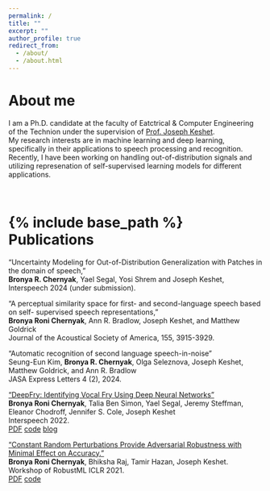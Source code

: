 ```yaml
---
permalink: /
title: ""
excerpt: ""
author_profile: true
redirect_from: 
  - /about/
  - /about.html
---
```

About me
===
 I am a Ph.D. candidate at the faculty of Eatctrical & Computer Engineering of the Technion under the supervision of [Prof. Joseph Keshet](https://u.cs.biu.ac.il/~jkeshet/).\
  My research interests are in machine learning and deep learning, specifically in their applications to speech processing and recognition. Recently, I have been working on handling out-of-distribution signals and utilizing represenation of self-supervised learning models for different applications.
 

<br/>    
<!-- <br/>      -->
<!-- <br/>      -->
<!-- <br/>      -->


{% include base_path %}
Publications
=====
 <a  class="about-pub">“Uncertainty Modeling for Out-of-Distribution Generalization with Patches in the domain of speech,”</a><br/>
 **Bronya R. Chernyak**, Yael Segal, Yosi Shrem and Joseph Keshet,<br/> 
 Interspeech 2024 (under submission).<br/>

<a  class="about-pub">“A perceptual similarity space for first- and second-language speech based on self- supervised speech representations,”</a><br/>
**Bronya Roni Chernyak**, Ann R. Bradlow, Joseph Keshet, and Matthew Goldrick<br/>Journal of the Acoustical Society of America, 155, 3915-3929.<br/>


<a  class="about-pub">“Automatic recognition of second language speech-in-noise”</a><br/>
Seung-Eun Kim, **Bronya R. Chernyak**, Olga Seleznova, Joseph Keshet, Matthew Goldrick, and Ann R. Bradlow<br/>
JASA Express Letters 4 (2), 2024.<br/>

<a  class="about-pub" href="https://arxiv.org/abs/2203.17019">“DeepFry: Identifying Vocal Fry Using Deep Neural Networks”</a><br/>
**Bronya Roni Chernyak**, Talia Ben Simon, Yael Segal, Jeremy Steffman, Eleanor Chodroff, Jennifer S. Cole, Joseph Keshet<br/>
Interspeech 2022.<br/>
[PDF](https://arxiv.org/pdf/2203.17019.pdf) [code](https://github.com/bronichern/DeepFry/) [blog](https://medium.com/@chernroni/deepfry-deep-neural-networks-algorithms-for-identifying-vocal-fry-26725423401b)

<!-- [Constant Random Perturbations Provide Adversarial Robustness with Minimal Effect on Accuracy](https://arxiv.org/abs/2103.08265). -->
<a  class="about-pub" href="https://arxiv.org/abs/2103.08265">“Constant Random Perturbations Provide Adversarial Robustness with Minimal Effect on Accuracy.”</a><br/>
**Bronya Roni Chernyak**, Bhiksha Raj, Tamir Hazan, Joseph Keshet.<br/>
Workshop of RobustML ICLR 2021.<br/>
[PDF](https://arxiv.org/pdf/2103.08265.pdf) [code](https://github.com/MLSpeech/CRP)
